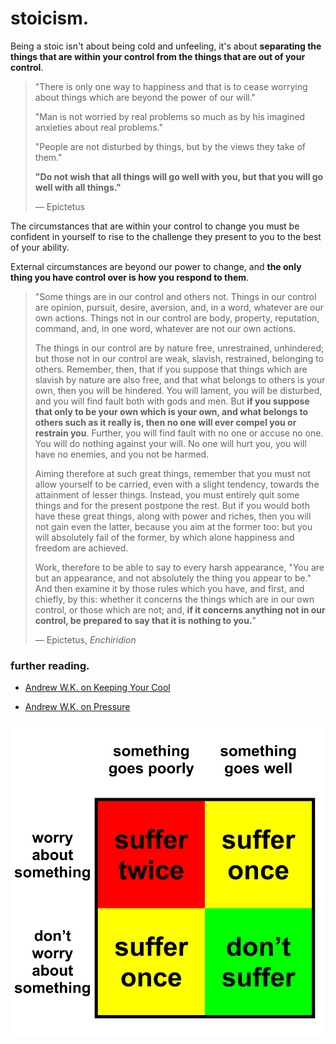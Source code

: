 # stoicism.

Being a stoic isn't about being cold and unfeeling, it's about **separating the things that are within your control from the things that are out of your control**. 

> "There is only one way to happiness and that is to cease worrying about things which are beyond the power of our will."
>
> "Man is not worried by real problems so much as by his imagined anxieties about real problems."
>
> "People are not disturbed by things, but by the views they take of them."
>
> **"Do not wish that all things will go well with you, but that you will go well with all things."**
>
> — Epictetus

The circumstances that are within your control to change you must be confident in yourself to rise to the challenge they present to you to the best of your ability.

External circumstances are beyond our power to change, and **the only thing you have control over is how you respond to them**.

> "Some things are in our control and others not. Things in our control are opinion, pursuit, desire, aversion, and, in a word, whatever are our own actions. Things not in our control are body, property, reputation, command, and, in one word, whatever are not our own actions.
>
> The things in our control are by nature free, unrestrained, unhindered; but those not in our control are weak, slavish, restrained, belonging to others. Remember, then, that if you suppose that things which are slavish by nature are also free, and that what belongs to others is your own, then you will be hindered. You will lament, you will be disturbed, and you will find fault both with gods and men. But **if you suppose that only to be your own which is your own, and what belongs to others such as it really is, then no one will ever compel you or restrain you**. Further, you will find fault with no one or accuse no one. You will do nothing against your will. No one will hurt you, you will have no enemies, and you not be harmed.
>
> Aiming therefore at such great things, remember that you must not allow yourself to be carried, even with a slight tendency, towards the attainment of lesser things. Instead, you must entirely quit some things and for the present postpone the rest. But if you would both have these great things, along with power and riches, then you will not gain even the latter, because you aim at the former too: but you will absolutely fail of the former, by which alone happiness and freedom are achieved.
>
> Work, therefore to be able to say to every harsh appearance, "You are but an appearance, and not absolutely the thing you appear to be." And then examine it by those rules which you have, and first, and chiefly, by this: whether it concerns the things which are in our own control, or those which are not; and, **if it concerns anything not in our control, be prepared to say that it is nothing to you.**"
>
> — Epictetus, *Enchiridion*

### further reading.

- [Andrew W.K. on Keeping Your Cool](https://www.vice.com/en/article/qkbz3p/andrew-wk-on-keeping-your-cool)

- [Andrew W.K. on Pressure](https://www.vice.com/en/article/ppvgn9/andrew-wk-on-pressure)

![stoicism chart](../media/stoicism%20chart.png)
